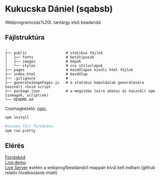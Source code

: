 # Kukucska Dániel (sqabsb)

Webprogramozás%20I. tantárgy első beadandó

## Fájlstruktúra
    .
    ├── public                  # statikus fájlok
    │   ├── fonts               # betűtípusok
    │   ├── images              # képek
    │   └── styles              # css stíluslapok
    ├── pages                   # kezdőlapon kívüli html fájlok
    ├── index.html              # kezdőlap
    ├── .gitignore              #
    ├── generateImagePages.js   # a statikus képoldalak generálására használt rövid script
    ├── package.json            # a megoldás leíró adatai és használt npm csomagok, script(ek)
    └── README.md
Csomagkezeló: [npm](https://www.npmjs.com).

```bash
npm install
```
```bash
#összes fájl formázása
npm run pretty
```
## Elérés
[Forráskód](https://github.com/danielkukucska/webprog1beadando1)
\
[Live demo](https://danielkukucska.github.io/webprog1beadando1/)
\
[Live Server](https://marketplace.visualstudio.com/items?itemName=ritwickdey.LiveServer) esetén a webprog1beadando1 mappán kívül kell indítani (github relatív hivatkozások miatt)